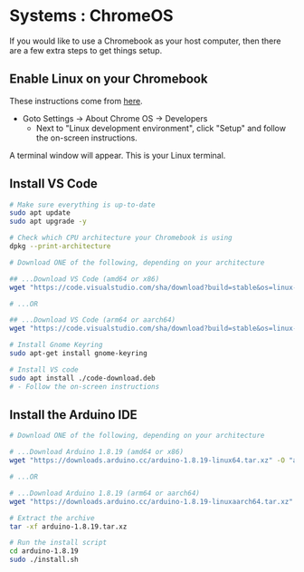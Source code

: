 # Systems : ChromeOS

If you would like to use a Chromebook as your host computer, then there are a few extra steps to get things setup.

## Enable Linux on your Chromebook

These instructions come from [here](https://support.google.com/chromebook/answer/9145439?hl=en-GB).

- Goto Settings -> About Chrome OS -> Developers
  - Next to "Linux development environment", click "Setup" and follow the on-screen instructions.

A terminal window will appear. This is your Linux terminal.

## Install VS Code

  ```bash
  # Make sure everything is up-to-date
  sudo apt update
  sudo apt upgrade -y

  # Check which CPU architecture your Chromebook is using
  dpkg --print-architecture

  # Download ONE of the following, depending on your architecture

  ## ...Download VS Code (amd64 or x86)
  wget "https://code.visualstudio.com/sha/download?build=stable&os=linux-deb-x64" -O "code-download.deb"

  # ...OR

  ## ...Download VS Code (arm64 or aarch64)
  wget "https://code.visualstudio.com/sha/download?build=stable&os=linux-deb-arm64" -O "code-download.deb"

  # Install Gnome Keyring
  sudo apt-get install gnome-keyring

  # Install VS code
  sudo apt install ./code-download.deb
  # - Follow the on-screen instructions
  ```

## Install the Arduino IDE

  ```bash
  # Download ONE of the following, depending on your architecture

  # ...Download Arduino 1.8.19 (amd64 or x86)
  wget "https://downloads.arduino.cc/arduino-1.8.19-linux64.tar.xz" -O "arduino-1.8.19.tar.xz"

  # ...OR

  # ...Download Arduino 1.8.19 (arm64 or aarch64)
  wget "https://downloads.arduino.cc/arduino-1.8.19-linuxaarch64.tar.xz" -O "arduino-1.8.19.tar.xz"

  # Extract the archive
  tar -xf arduino-1.8.19.tar.xz

  # Run the install script
  cd arduino-1.8.19
  sudo ./install.sh
  ```
